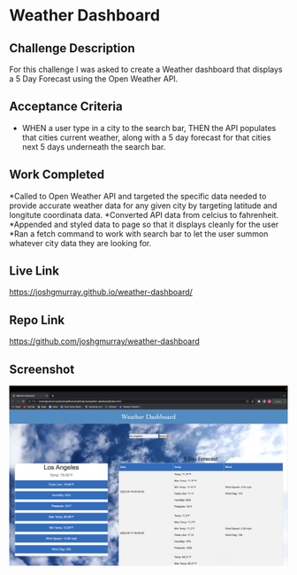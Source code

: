 # Weather Dashboard
## Challenge Description
For this challenge I was asked to create a Weather dashboard that displays a 5 Day Forecast using the Open Weather API. 
## Acceptance Criteria
* WHEN a user type in a city to the search bar, THEN the API populates that cities current weather, along with a 5 day forecast for that cities next 5 days underneath the search bar.
## Work Completed
*Called to Open Weather API and targeted the specific data needed to provide accurate weather data for any given city by targeting latitude and longitute coordinata data.
*Converted API data from celcius to fahrenheit.
*Appended and styled data to page so that it displays cleanly for the user
*Ran a fetch command to work with search bar to let the user summon whatever city data they are looking for.
## Live Link
https://joshgmurray.github.io/weather-dashboard/
## Repo Link
https://github.com/joshgmurray/weather-dashboard
## Screenshot
![screenshot](/Screen%20Shot%202022-09-15%20at%201.27.58%20PM.png)